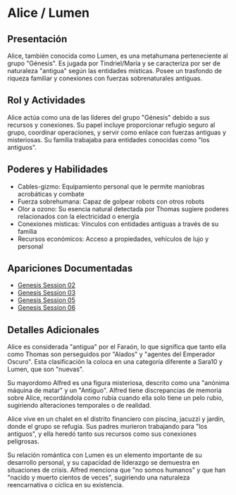 # Alice / Lumen

## Presentación
Alice, también conocida como Lumen, es una metahumana perteneciente al grupo "Génesis". Es jugada por Tindriel/María y se caracteriza por ser de naturaleza "antigua" según las entidades místicas. Posee un trasfondo de riqueza familiar y conexiones con fuerzas sobrenaturales antiguas.

## Rol y Actividades
Alice actúa como una de las líderes del grupo "Génesis" debido a sus recursos y conexiones. Su papel incluye proporcionar refugio seguro al grupo, coordinar operaciones, y servir como enlace con fuerzas antiguas y misteriosas. Su familia trabajaba para entidades conocidas como "los antiguos".

## Poderes y Habilidades
- Cables-gizmo: Equipamiento personal que le permite maniobras acrobáticas y combate
- Fuerza sobrehumana: Capaz de golpear robots con otros robots
- Olor a ozono: Su esencia natural detectada por Thomas sugiere poderes relacionados con la electricidad o energía
- Conexiones místicas: Vínculos con entidades antiguas a través de su familia
- Recursos económicos: Acceso a propiedades, vehículos de lujo y personal

## Apariciones Documentadas
- [Genesis Session 02](../../campaigns/genesis/session-02.md)
- [Genesis Session 03](../../campaigns/genesis/session-03.md)
- [Genesis Session 05](../../campaigns/genesis/session-05.md)
- [Genesis Session 06](../../campaigns/genesis/session-06.md)

## Detalles Adicionales
Alice es considerada "antigua" por el Faraón, lo que significa que tanto ella como Thomas son perseguidos por "Alados" y "agentes del Emperador Oscuro". Esta clasificación la coloca en una categoría diferente a Sara10 y Lumen, que son "nuevas".

Su mayordomo Alfred es una figura misteriosa, descrito como una "anónima máquina de matar" y un "Antiguo". Alfred tiene discrepancias de memoria sobre Alice, recordándola como rubia cuando ella solo tiene un pelo rubio, sugiriendo alteraciones temporales o de realidad.

Alice vive en un chalet en el distrito financiero con piscina, jacuzzi y jardín, donde el grupo se refugia. Sus padres murieron trabajando para "los antiguos", y ella heredó tanto sus recursos como sus conexiones peligrosas.

Su relación romántica con Lumen es un elemento importante de su desarrollo personal, y su capacidad de liderazgo se demuestra en situaciones de crisis. Alfred menciona que "no somos humanos" y que han "nacido y muerto cientos de veces", sugiriendo una naturaleza reencarnativa o cíclica en su existencia.